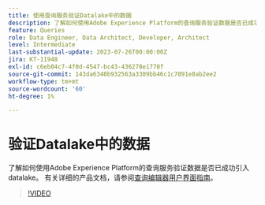 ```yaml
---
title: 使用查询服务验证Datalake中的数据
description: 了解如何使用Adobe Experience Platform的查询服务验证数据是否已成功引入datalake。
feature: Queries
role: Data Engineer, Data Architect, Developer, Architect
level: Intermediate
last-substantial-update: 2023-07-26T00:00:00Z
jira: KT-11948
exl-id: c6eb04c7-4f0d-4547-bc43-436278e1770f
source-git-commit: 143da6340b932563a3309bb46c1c7091e0ab2ee2
workflow-type: tm+mt
source-wordcount: '60'
ht-degree: 1%

---
```


# 验证Datalake中的数据

了解如何使用Adobe Experience Platform的查询服务验证数据是否已成功引入datalake。 有关详细的产品文档，请参阅[查询编辑器用户界面指南](https://experienceleague.adobe.com/docs/experience-platform/query/home.html?lang=zh-Hans)。

>[!VIDEO](https://video.tv.adobe.com/v/3416130?learn=on)

